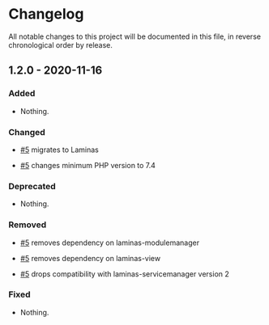 # Changelog

All notable changes to this project will be documented in this file, in reverse chronological order by release.

## 1.2.0 - 2020-11-16

### Added

- Nothing.

### Changed

- [#5](https://github.com/MidnightDesign/midnight-permissions-module/pull/5) migrates to Laminas

- [#5](https://github.com/MidnightDesign/midnight-permissions-module/pull/5) changes minimum PHP version to 7.4

### Deprecated

- Nothing.

### Removed

- [#5](https://github.com/MidnightDesign/midnight-permissions-module/pull/5) removes dependency on laminas-modulemanager

- [#5](https://github.com/MidnightDesign/midnight-permissions-module/pull/5) removes dependency on laminas-view

- [#5](https://github.com/MidnightDesign/midnight-permissions-module/pull/5) drops compatibility with laminas-servicemanager version 2

### Fixed

- Nothing.
